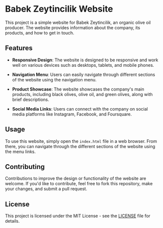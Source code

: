 # Babek Zeytincilik Website

This project is a simple website for Babek Zeytincilik, an organic olive oil producer. The website provides information about the company, its products, and how to get in touch.

## Features

- **Responsive Design**: The website is designed to be responsive and work well on various devices such as desktops, tablets, and mobile phones.

- **Navigation Menu**: Users can easily navigate through different sections of the website using the navigation menu.

- **Product Showcase**: The website showcases the company's main products, including black olives, olive oil, and green olives, along with brief descriptions.

- **Social Media Links**: Users can connect with the company on social media platforms like Instagram, Facebook, and Foursquare.

## Usage

To use this website, simply open the `index.html` file in a web browser. From there, you can navigate through the different sections of the website using the menu links.


## Contributing

Contributions to improve the design or functionality of the website are welcome. If you'd like to contribute, feel free to fork this repository, make your changes, and submit a pull request.

## License

This project is licensed under the MIT License - see the [LICENSE](LICENSE) file for details.
